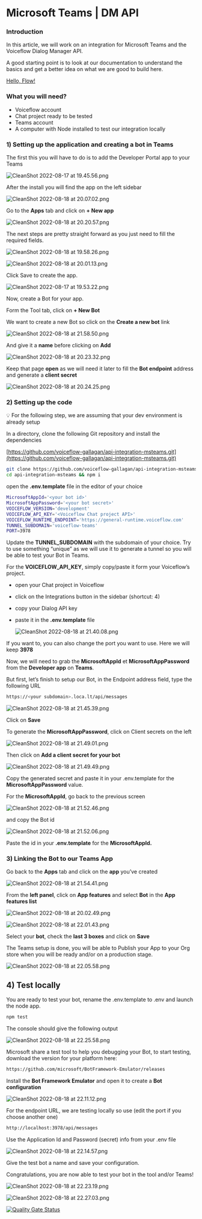 # Microsoft Teams | DM API

### Introduction

In this article, we will work on an integration for Microsoft Teams and the Voiceflow Dialog Manager API.

A good starting point is to look at our documentation to understand the basics and get a better idea on what we are good to build here.

[Hello, Flow!](https://developer.voiceflow.com/docs)

### What you will need?

- Voiceflow account
- Chat project ready to be tested
- Teams account
- A computer with Node installed to test our integration locally

### 1) Setting up the application and creating a bot in Teams

The first this you will have to do is to add the Developer Portal app to your Teams

![CleanShot 2022-08-17 at 19.45.56.png](doc/CleanShot_2022-08-17_at_19.45.56.png)

After the install you will find the app on the left sidebar

![CleanShot 2022-08-18 at 20.07.02.png](doc/CleanShot_2022-08-18_at_20.07.02.png)

Go to the **Apps** tab and click on **+ New app**

![CleanShot 2022-08-18 at 20.20.57.png](doc/CleanShot_2022-08-18_at_20.20.57.png)

The next steps are pretty straight forward as you just need to fill the required fields.

![CleanShot 2022-08-18 at 19.58.26.png](doc/CleanShot_2022-08-18_at_19.58.26.png)

![CleanShot 2022-08-18 at 20.01.13.png](doc/CleanShot_2022-08-18_at_20.01.13.png)

Click Save to create the app.

![CleanShot 2022-08-17 at 19.53.22.png](doc/CleanShot_2022-08-17_at_19.53.22.png)

Now, create a Bot for your app.

Form the Tool tab, click on **+ New Bot**

We want to create a new Bot so click on the **Create a new bot** link

![CleanShot 2022-08-18 at 21.58.50.png](doc/CleanShot_2022-08-18_at_21.58.50.png)

And give it a **name** before clicking on **Add**

![CleanShot 2022-08-18 at 20.23.32.png](doc/CleanShot_2022-08-18_at_20.23.32.png)

Keep that page **open** as we will need it later to fill the **Bot endpoint** address and generate a **client secret**

![CleanShot 2022-08-18 at 20.24.25.png](doc/CleanShot_2022-08-18_at_20.24.25.png)

### 2) Setting up the code

<aside>
💡 For the following step, we are assuming that your dev environment is already setup

</aside>

In a directory, clone the following Git repository and install the dependencies

[https://github.com/voiceflow-gallagan/api-integration-msteams.git](https://github.com/voiceflow-gallagan/api-integration-msteams.git)

```bash
git clone https://github.com/voiceflow-gallagan/api-integration-msteams.git
cd api-integration-msteams && npm i
```

open the **.env.template** file in the editor of your choice

```bash
MicrosoftAppId='<your bot id>'
MicrosoftAppPassword='<your bot secret>'
VOICEFLOW_VERSION='development'
VOICEFLOW_API_KEY='<Voiceflow Chat project API>'
VOICEFLOW_RUNTIME_ENDPOINT='https://general-runtime.voiceflow.com'
TUNNEL_SUBDOMAIN='voiceflow-teams'
PORT=3978
```

Update the **TUNNEL_SUBDOMAIN** with the subdomain of your choice. Try to use something “unique” as we will use it to generate a tunnel so you will be able to test your Bot in Teams.

For the **VOICEFLOW_API_KEY**, simply copy/paste it form your Voiceflow’s project.

- open your Chat project in Voiceflow
- click on the Integrations button in the sidebar (shortcut: 4)
- copy your Dialog API key
- paste it in the **.env.template** file

    ![CleanShot 2022-08-18 at 21.40.08.png](doc/CleanShot_2022-08-18_at_21.40.08.png)


If you want to, you can also change the port you want to use. Here we will keep **3978**

Now, we will need to grab the **MicrosoftAppId** et **MicrosoftAppPassword** from the **Developer app** on **Teams**.

But first, let’s finish to setup our Bot, in the Endpoint address field, type the following URL

```bash
https://<your subdomain>.loca.lt/api/messages
```

![CleanShot 2022-08-18 at 21.45.39.png](doc/CleanShot_2022-08-18_at_21.45.39.png)

Click on **Save**

To generate the **MicrosoftAppPassword**, click on Client secrets on the left

![CleanShot 2022-08-18 at 21.49.01.png](doc/CleanShot_2022-08-18_at_21.49.01.png)

Then click on **Add a client secret for your bot**

![CleanShot 2022-08-18 at 21.49.49.png](doc/CleanShot_2022-08-18_at_21.49.49.png)

Copy the generated secret and paste it in your .env.template for the **MicrosoftAppPassword** value.

For the **MicrosoftAppId**, go back to the previous screen

![CleanShot 2022-08-18 at 21.52.46.png](doc/CleanShot_2022-08-18_at_21.52.46.png)

and copy the Bot id

![CleanShot 2022-08-18 at 21.52.06.png](doc/CleanShot_2022-08-18_at_21.52.06.png)

Paste the id in your **.env.template** for the **MicrosoftAppId.**

### 3) Linking the Bot to our Teams App

Go back to the **Apps** tab and click on the **app** you’ve created

![CleanShot 2022-08-18 at 21.54.41.png](doc/CleanShot_2022-08-18_at_21.54.41.png)

From the **left panel**, click on **App features** and select **Bot** in the **App features list**

![CleanShot 2022-08-18 at 20.02.49.png](doc/CleanShot_2022-08-18_at_20.02.49.png)

![CleanShot 2022-08-18 at 22.01.43.png](doc/CleanShot_2022-08-18_at_22.01.43.png)

Select your **bot**, check the **last 3 boxes** and click on **Save**

The Teams setup is done, you will be able to Publish your App to your Org store when you will be ready and/or on a production stage.

![CleanShot 2022-08-18 at 22.05.58.png](doc/CleanShot_2022-08-18_at_22.05.58.png)

## 4) Test locally

You are ready to test your bot, rename the .env.template to .env and launch the node app.

```bash
npm test
```

The console should give the following output

![CleanShot 2022-08-18 at 22.25.58.png](doc/CleanShot_2022-08-18_at_22.25.58.png)

Microsoft share a test tool to help you debugging your Bot, to start testing, download the version for your platform here:

```bash
https://github.com/microsoft/BotFramework-Emulator/releases
```

Install the **Bot Framework Emulator** and open it to create a **Bot configuration**

![CleanShot 2022-08-18 at 22.11.12.png](doc/CleanShot_2022-08-18_at_22.11.12.png)

For the endpoint URL, we are testing locally so use (edit the port if you choose another one)

```bash
http://localhost:3978/api/messages
```

Use the Application Id and Password (secret) info from your .env file

![CleanShot 2022-08-18 at 22.14.57.png](doc/CleanShot_2022-08-18_at_22.14.57.png)

Give the test bot a name and save your configuration.

Congratulations, you are now able to test your bot in the tool and/or Teams!

![CleanShot 2022-08-18 at 22.23.19.png](doc/CleanShot_2022-08-18_at_22.23.19.png)

![CleanShot 2022-08-18 at 22.27.03.png](doc/CleanShot_2022-08-18_at_22.27.03.png)


[![Quality Gate Status](https://sonarcloud.io/api/project_badges/measure?project=voiceflow-community_api-integration-msteams&metric=alert_status)](https://sonarcloud.io/summary/new_code?id=voiceflow-community_api-integration-msteams)
